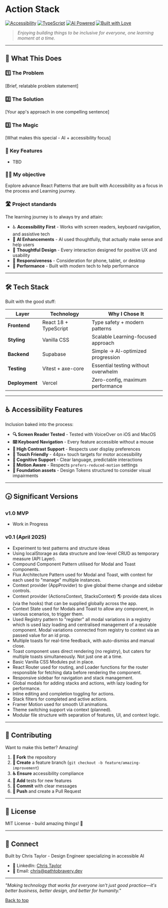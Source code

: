 <a name="top"></a>

# Action Stack

[![Accessibility](https://img.shields.io/badge/WCAG-2.2%20AA-green.svg)](https://www.w3.org/WAI/WCAG22/quickref/)
[![TypeScript](https://img.shields.io/badge/TypeScript-💪-blue.svg)](https://www.typescriptlang.org/)
[![AI Powered](https://img.shields.io/badge/AI-Thoughtfully%20Integrated-purple.svg)](#ai-features)
[![Built with Love](https://img.shields.io/badge/Built%20with-❤️%20and%20☕-red.svg)](#)

> _Enjoying building things to be inclusive for everyone, one learning moment at a time._

---

## 🎯 **What This Does**

### 1️⃣ **The Problem**

[Brief, relatable problem statement]

### 2️⃣ **The Solution**

[Your app's approach in one compelling sentence]

### 3️⃣ **The Magic**

[What makes this special - AI + accessibility focus]

### 🌟 **Key Features**

- TBD

### 👨‍🔧 **My objective**

Explore advance React Patterns that are built with Accessibility as a focus in the process and Learning journey.

### 🛣️ **Project standards**

The learning journey is to always try and attain:

- ♿ **Accessibility First** - Works with screen readers, keyboard navigation, and assistive tech
- 🤖 **AI Enhancements** - AI used thoughtfully, that actually make sense and help users
- 🎨 **Thoughtful Design** - Every interaction designed for positive UX and usability
- 📱 **Responsiveness** - Consideration for phone, tablet, or desktop
- 🚀 **Performance** - Built with modern tech to help performance

<!-- ---

## 🧠 **The AI Philosophy**

> *"AI should make you smarter, not lazier. Technology should include everyone, not just some."*

This project aims to demonstrate:
- 🎭 **Human-Centered AI** - AI features enhance human capability rather than replace it
- 🔍 **Transparent Decisions** - You always know what the AI is thinking and why
- 🎛️ **User Control** - Easy to modify, override, or disable AI features
- ♿ **Inclusive by Design** - AI that works with assistive technology from day one -->

---

## 🛠️ **Tech Stack**

Built with the good stuff:

| Layer          | Technology            | Why I Chose It                      |
| -------------- | --------------------- | ----------------------------------- |
| **Frontend**   | React 18 + TypeScript | Type safety + modern patterns       |
| **Styling**    | Vanilla CSS           | Scalable Learning-focused approach  |
| **Backend**    | Supabase              | Simple → AI-optimized progression   |
| **Testing**    | Vitest + axe-core     | Essential testing without overwhelm |
| **Deployment** | Vercel                | Zero-config, maximum performance    |

---

## ♿ **Accessibility Features**

Inclusion baked into the process:

- **🔍 Screen Reader Tested** - Tested with VoiceOver on iOS and MacOS
- **⌨️ Keyboard Navigation** - Every feature accessible without a mouse
- **🎨 High Contrast Support** - Respects user display preferences
- **📱 Touch Friendly** - 44px+ touch targets for motor accessibility
- **🧠 Cognitive Support** - Clear language, predictable interactions
- **🎵 Motion Aware** - Respects `prefers-reduced-motion` settings
- **🌈 Foundation assets** - Design Tokens structured to consider visual impairments

<!-- ---

## 🚀 **Quick Start**

```bash
# Clone and get running in 30 seconds
git clone https://github.com/username/PROJECT_NAME.git
cd PROJECT_NAME
npm install
npm run dev

# Open http://localhost:5173 and start exploring! 🎉
```

---

## 🧪 Development Commands

```bash
npm run dev          # Start development server
npm run build        # Build for production
npm run test         # Run tests
npm run test:a11y    # Run accessibility tests
npm run lint         # Check code quality
``` -->

---

## 🕟 Significant Versions

### v1.0 MVP

- Work in Progress

### v0.1 (April 2025)

- Experiment to test patterns and structure ideas
- Using localStorage as data structure and low-level CRUD as temporary measure (API Layer).
- Compound Component Pattern utilised for Modal and Toast components.
- Flux Architecture Pattern used for Modal and Toast, with context for each used to "manage" multiple instances.
- Context provider (AppProvider) to give global theme change and sidebar controls.
- Context provider (ActionsContext, StacksContext) 🌎 provide data slices (via the hooks) that can be supplied globally across the app.
- Context State used for Modals and Toast to allow any component, in various scenarios, to trigger them.
- Used Registry pattern to "register" all modal variations in a registry which is used lazy loading and centralised management of a reusable component. Modal variations connected from registry to context via an passed value for an id prop.
- Multiple toasts for real-time feedback, with auto-dismiss and manual close.
- Toast component uses direct rendering (no registry), but caters for multiple toasts simultaneously. Not just one at a time.
- Basic Vanilla CSS Modules put in place.
- React Router used for routing, and Loader functions for the router responsible for fetching data before rendering the component.
- Responsive sidebar for navigation and stack management.
- Global modals for adding stacks and actions, with lazy loading for performance.
- Inline editing and completion toggling for actions.
- Stack filters for completed and active actions.
- Framer Motion used for smooth UI animations.
- Theme switching support via context (planned).
- Modular file structure with separation of features, UI, and context logic.

---

## 🤝 **Contributing**

Want to make this better? Amazing!

1. **🍴 Fork** the repository
2. **🌱 Create** a feature branch (`git checkout -b feature/amazing-improvement`)
3. **♿ Ensure** accessibility compliance
4. **🧪 Add** tests for new features
5. **📝 Commit** with clear messages
6. **🚀 Push** and create a Pull Request

---

## 📄 **License**

MIT License - build amazing things! 🚀

---

## 👋 **Connect**

Built by Chris Taylor - Design Engineer specializing in accessible AI

- 💼 LinkedIn: [Chris Taylor](https://www.linkedin.com/in/uxchristophertaylor/)
- 📧 Email: [chris@pathtobravery.dev](mailto:chris@pathtobravery.dev)
<!-- - 🌐 Portfolio: [apathofbravery.com](http://www.apathofbravery.com) -->

---

_"Making technology that works for everyone isn't just good practice—it's better business, better design, and better for humanity."_

[Back to top](#top)
